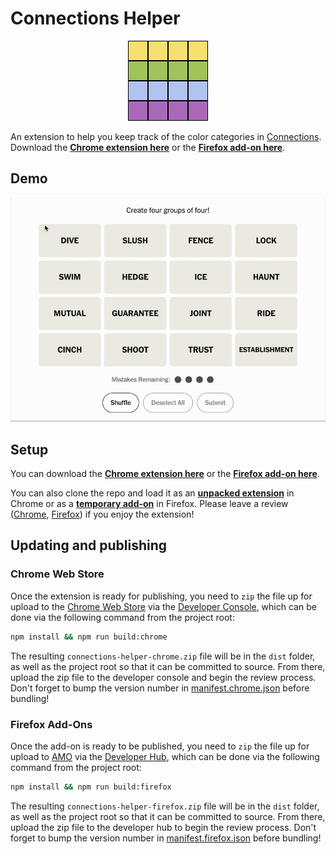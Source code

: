 # Connections Helper
<p align="center">
  <img src="./logo.png" alt="Connections Helper logo">
</p>

An extension to help you keep track of the color categories in [Connections](https://www.nytimes.com/games/connections). Download the **[Chrome extension here]()** or the **[Firefox add-on here]()**.

## Demo
<p align="center">
    <img src="./connections-demo.gif" alt="A GIF of the Connections extension being used to color code the different tiles">
</p>



## Setup
You can download the **[Chrome extension here]()** or the **[Firefox add-on here]()**.

You can also clone the repo and load it as an **[unpacked extension](https://developer.chrome.com/docs/extensions/get-started/tutorial/hello-world#load-unpacked)** in Chrome or as a **[temporary add-on](https://extensionworkshop.com/documentation/develop/temporary-installation-in-firefox/)** in Firefox. Please leave a review ([Chrome](), [Firefox]()) if you enjoy the extension!

## Updating and publishing
### Chrome Web Store
Once the extension is ready for publishing, you need to `zip` the file up for upload to the [Chrome Web Store](https://chromewebstore.google.com/) via the [Developer Console](https://chrome.google.com/webstore/devconsole/), which can be done via the following command from the project root:

```bash
npm install && npm run build:chrome
```

The resulting `connections-helper-chrome.zip` file will be in the `dist` folder, as well as the project root so that it can be committed to source. From there, upload the zip file to the developer console and begin the review process. Don't forget to bump the version number in [manifest.chrome.json](manifests/manifest.chrome.json) before bundling!

### Firefox Add-Ons
Once the add-on is ready to be published, you need to `zip` the file up for upload to [AMO](https://addons.mozilla.org) via the [Developer Hub](), which can be done via the following command from the project root:

```bash
npm install && npm run build:firefox
```

The resulting `connections-helper-firefox.zip` file will be in the `dist` folder, as well as the project root so that it can be committed to source. From there, upload the zip file to the developer hub to begin the review process. Don't forget to bump the version number in [manifest.firefox.json](manifests/manifest.firefox.json) before bundling!

